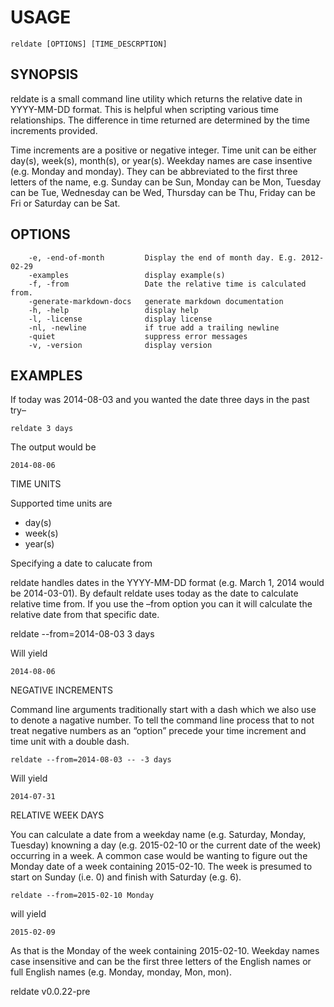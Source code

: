 
# USAGE

	reldate [OPTIONS] [TIME_DESCRPTION]

## SYNOPSIS


reldate is a small command line utility which returns the relative date in
YYYY-MM-DD format. This is helpful when scripting various time
relationships. The difference in time returned are determined by
the time increments provided.

Time increments are a positive or negative integer. Time unit can be
either day(s), week(s), month(s), or year(s). Weekday names are
case insentive (e.g. Monday and monday). They can be abbreviated
to the first three letters of the name, e.g. Sunday can be Sun, Monday
can be Mon, Tuesday can be Tue, Wednesday can be Wed, Thursday can
be Thu, Friday can be Fri or Saturday can be Sat.


## OPTIONS

```
    -e, -end-of-month         Display the end of month day. E.g. 2012-02-29
    -examples                 display example(s)
    -f, -from                 Date the relative time is calculated from.
    -generate-markdown-docs   generate markdown documentation
    -h, -help                 display help
    -l, -license              display license
    -nl, -newline             if true add a trailing newline
    -quiet                    suppress error messages
    -v, -version              display version
```


## EXAMPLES


If today was 2014-08-03 and you wanted the date three days in the past try–

    reldate 3 days

The output would be

    2014-08-06

TIME UNITS

Supported time units are

+ day(s)
+ week(s)
+ year(s)

Specifying a date to calucate from

reldate handles dates in the YYYY-MM-DD format (e.g. March 1, 2014 would be
2014-03-01). By default reldate uses today as the date to calculate relative
time from. If you use the –from option you can it will calculate the
relative date from that specific date.

   reldate --from=2014-08-03 3 days

Will yield

    2014-08-06

NEGATIVE INCREMENTS

Command line arguments traditionally start with a dash which we also use to
denote a nagative number. To tell the command line process that to not treat
negative numbers as an “option” precede your time increment and time unit
with a double dash.

    reldate --from=2014-08-03 -- -3 days

Will yield

    2014-07-31

RELATIVE WEEK DAYS

You can calculate a date from a weekday name (e.g. Saturday, Monday, Tuesday)
knowning a day (e.g. 2015-02-10 or the current date of the week) occurring in
a week. A common case would be wanting to figure out the Monday date of a week
containing 2015-02-10. The week is presumed to start on Sunday (i.e. 0) and
finish with Saturday (e.g. 6).

    reldate --from=2015-02-10 Monday

will yield

    2015-02-09

As that is the Monday of the week containing 2015-02-10. Weekday names case
insensitive and can be the first three letters of the English names or full
English names (e.g. Monday, monday, Mon, mon).


reldate v0.0.22-pre
